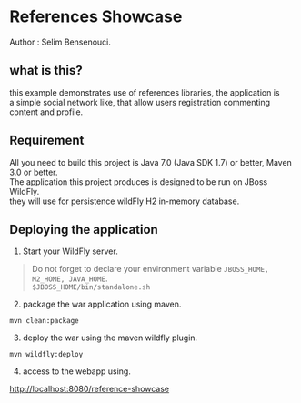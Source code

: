 References Showcase
====================
Author : Selim Bensenouci.

what is this?
------------
  
this example demonstrates use of references libraries, the application is  
a simple social network like, that allow users registration commenting content and profile.  

Requirement
-----------

All you need to build this project is Java 7.0 (Java SDK 1.7) or better, Maven 3.0 or better.  
The application this project produces is designed to be run on JBoss WildFly.  
they will use for persistence wildFly H2 in-memory database.  

Deploying the application
--------------------------

1. Start your WildFly server.  
>Do not forget to declare your environment variable `JBOSS_HOME, M2_HOME, JAVA_HOME`.  
`$JBOSS_HOME/bin/standalone.sh`  
2. package the war application using maven.  

`mvn clean:package`  

3. deploy the war using the maven wildfly plugin.  

`mvn wildfly:deploy`  

4. access to the webapp using.   

[http://localhost:8080/reference-showcase](http://localhost:8080/reference-showcase)






